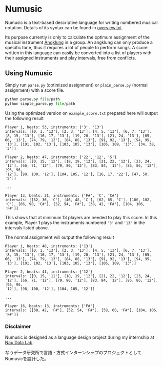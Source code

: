 # Numusic

Numusic is a text-based descriptive language for writing numbered musical notation. Details of its syntax can be found in [overview.txt](https://github.com/ansharlubis/numusic/blob/master/overview.txt).

Its purpose currently is only to calculate the optimum assignment of the musical instrument [Angklung](https://en.wikipedia.org/wiki/Angklung) in a group. An angklung can only produce a specific tone, thus it requires a lot of people to perform songs. A score written in this language can easily be converted into a list of players with their assigned instruments and play intervals, free from conflicts.

## Using Numusic

Simply run `parse.py` (optimized assignment) or `plain_parse.py` (normal assignment) with a score file.

```python
python parse.py file/path
python simple_parse.py file/path
```

Using the optimized version on `example_score.txt` prepared here will output the following result

```
Player 1, beats: 53, instruments: {'3', '13'}
intervals: [[0, 1, '13'], [2, 3, '13'], [4, 5, '13'], [6, 7, '13'], [8, 15, '13'], [16, 17, '13'], [19, 20, '13'], [21, 24, '13'], [65, 66, '13'], [74, 79, '13'], [84, 86, '13'], [91, 92, '13'], [94, 95, '13'], [101, 102, '13'], [103, 105, '13'], [106, 109, '13'], [34, 38, '3']]

Player 2, beats: 47, instruments: {'22', '12', '5'}
intervals: [[0, 15, '12'], [18, 19, '12'], [21, 22, '12'], [23, 24, '12'], [66, 71, '12'], [79, 80, '12'], [83, 84, '12'], [85, 86, '12'], [95, 96, 
'12'], [98, 100, '12'], [104, 105, '12'], [16, 17, '22'], [47, 50, '5']]

...

Player 13, beats: 31, instruments: {'F#', 'C', 'C#'}
intervals: [[32, 36, 'C'], [46, 48, 'C'], [62, 65, 'C'], [100, 102, 'C'], [86, 90, 'C#'], [52, 54, 'F#'], [38, 42, 'F#'], [104, 106, 'F#']]
```

This shows that at minimum 13 players are needed to play this score. In this example, Player 1 plays the instruments numbered `'3'` and `'13'` in the intervals listed above.

The normal assignment will output the following result

```
Player 1, beats: 48, instruments: {'13'}
intervals: [[0, 1, '13'], [2, 3, '13'], [4, 5, '13'], [6, 7, '13'], [8, 15, '13'], [16, 17, '13'], [19, 20, '13'], [21, 24, '13'], [65, 66, '13'], [74, 79, '13'], [84, 86, '13'], [91, 92, '13'], [94, 95, '13'], [101, 102, '13'], [103, 105, '13'], [106, 109, '13']]

Player 2, beats: 41, instruments: {'12'}
intervals: [[0, 15, '12'], [18, 19, '12'], [21, 22, '12'], [23, 24, '12'], [66, 71, '12'], [79, 80, '12'], [83, 84, '12'], [85, 86, '12'], [95, 96, 
'12'], [98, 100, '12'], [104, 105, '12']]

...

Player 16, beats: 13, instruments: {'F#'}
intervals: [[38, 42, 'F#'], [52, 54, 'F#'], [59, 60, 'F#'], [104, 106, 'F#']]
```

### Disclaimer

Numusic is designed as a language design project during my internship at [Nau Data Lab](https://www.nau.co.jp/company/).

なうデータ研究所で言語・方式インターンシップのプロジェクトとしてNumusicを設計した。